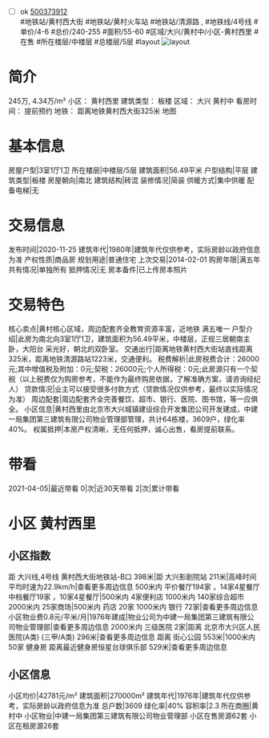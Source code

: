 - [ ] ok [500373912](https://bj.5i5j.com/ershoufang/500373912.html)  
 #地铁站/黄村西大街 #地铁站/黄村火车站 #地铁站/清源路 ,  #地铁线/4号线
#单价/4-6 #总价/240-255 #面积/55-60   #区域/大兴/黄村中/小区-黄村西里 #在售 #所在楼层/中楼层 #总楼层/5层 #layout 
![layout](http://image2.5i5j.com//group1/M00/F3/0A/CgqJMV7bW6WAaywBAAGcuCsgXCs203.jpg_P5.jpg) 
# 简介 
 245万,  4.34万/m² 
小区： 黄村西里
建筑类型： 板楼
区域： 大兴 黄村中
看房时间： 提前预约
地铁： 距离地铁黄村西大街325米 地图
# 基本信息 
 房屋户型|3室1厅1卫
所在楼层|中楼层/5层
建筑面积|56.49平米
户型结构|平层
建筑类型|板楼
房屋朝向|南北
建筑结构|砖混
装修情况|简装
供暖方式|集中供暖
配备电梯|无
# 交易信息 
 发布时间|2020-11-25
建筑年代|1980年|建筑年代仅供参考，实际房龄以政府信息为准
产权性质|商品房
规划用途|普通住宅
上次交易|2014-02-01
购房年限|满五年
共有情况|单独所有
抵押情况|无
房本备件|已上传房本照片
# 交易特色 
 核心卖点|黄村核心区域，周边配套齐全教育资源丰富，近地铁 满五唯一
户型介绍|此房为南北向3室1厅1卫，建筑面积为56.49平米，中楼层，正规三居朝南主卧，大阳台 采光好，朝北的双卧室。
交通出行|距离地铁黄村西大街站直线距离325米，距离地铁清源路站1223米，交通便利。
税费解析|此房税费合计：26000元;其中增值税及附加：0元;契税：26000元;个人所得税：0元;此房源只有一个契税（以上税费仅为购房参考，不能作为最终购房依据，了解准确方案，请咨询经纪人）
贷款情况|业主可以接受很多付款方式（贷款情况仅供参考，最终以实际情况为准）
周边配套|周边配套齐全完善餐饮、超市、银行、医院、图书馆，等一应俱全。
小区信息|黄村西里由北京市大兴城镇建设综合开发集团公司开发建成，中建一局集团第三建筑有限公司物业管理部管理，共计64栋楼，3609户，绿化率40%。
权属抵押|本房产权清晰，无任何抵押，诚心出售，看房提前联系。
# 带看 
 2021-04-05|最近带看	 0|次|近30天带看	 2|次|累计带看
# 小区 黄村西里
## 小区指数 
 距 大兴线,4号线 黄村西大街地铁站-B口 398米|距 大兴影剧院站 211米|高峰时间平均时速为22.9km/h|查看更多周边信息
500米内 平价餐厅194家 ，14家4星餐厅
中档餐厅19家 ，10家4星餐厅|500米内 4家便利店
1000米内 140家综合超市
2000米内 25家商场|500米内 药店 20家
1000米内 银行 72家|查看更多周边信息
小区物业费0.8元/平米/月|1976年建成|物业公司为中建一局集团第三建筑有限公司物业管理部|查看更多周边信息
2000米内 三级医院 2家|距离 北京市大兴区人民医院(A类) (三甲/A类) 296米|查看更多周边信息
距离 街心公园 553米|1000米内 50家 健身房
距离最近健身房恒星台球俱乐部 529米|查看更多周边信息
## 小区信息 
 小区均价|42781元/m²
建筑面积|270000m²
建筑年代|1976年|建筑年代仅供参考，实际房龄以政府信息为准
总户数|3609
绿化率|40%
容积率|2.3
所在商圈|黄村中
小区物业|中建一局集团第三建筑有限公司物业管理部
小区在售房源62套
小区在租房源26套
